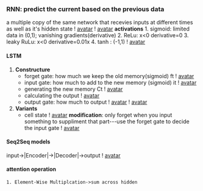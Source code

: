 ### RNN: predict the current based on the previous data
a multiple copy of the same network that recevies inputs at different times as well as it's hidden state
! [avatar](img\RNN_.png)
! [avatar](img\ex_3steps.png)
**activations** 
    1. sigmoid: limited data in (0,1); vanishing gradients(derivative)
    2. ReLu: x<0 derivative=0
    3. leaky RuLu: x<0 derivative=0.01x
    4. tanh : (-1,1)
! [avatar](img\activation.png)
#### LSTM
1. **Constructure**
    * forget gate: how much we keep the old memory(sigmoid) ft
    ! [avatar](img\LSTM.png)
    * input gate: how much to add to the new memory (sigmoid) it
    ! [avatar](img\LSTM_i.png)
    * generating the new memory Ct
    ! [avatar](img\LSTM_i2.png)
    * calculating the output
    ! [avatar](img\LSTM_output.png)
    * output gate: how much to output
    ! [avatar](img\LSTM_og.png)
    ! [avatar](img\LSTM_og2.png)
2. **Variants**
    * cell state
    ! [avatar](img\LSTM_variant.png)
    **modification**: only forget when you input something to suppliment that part---use the forget gate to decide the input gate
    ! [avatar](img\LSTM_ft_it.png)
#### Seq2Seq models
input->|Encoder|->|Decoder|->output
! [avatar](img\Seq2seq.png)
#### attention operation
    1. Element-Wise Multiplcation->sum across hidden